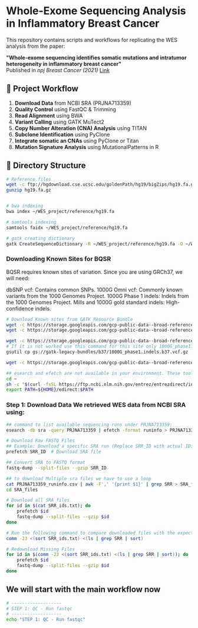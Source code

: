 # Whole-Exome Sequencing Analysis in Inflammatory Breast Cancer

This repository contains scripts and workflows for replicating the WES analysis from the paper:

**"Whole-exome sequencing identifies somatic mutations and intratumor heterogeneity in inflammatory breast cancer"**  
Published in *npj Breast Cancer (2021)* [Link](https://www.nature.com/articles/s41523-021-00278-w)

## 🔬 **Project Workflow**
1. **Download Data** from NCBI SRA (PRJNA713359)
2. **Quality Control** using FastQC & Trimming
3. **Read Alignment** using BWA
4. **Variant Calling** using GATK MuTect2
5. **Copy Number Alteration (CNA) Analysis** using TITAN
6. **Subclone Identification** using PyClone
7. **Integrate somatic an CNAs** using PyClone or Titan
8. **Mutation Signature Analysis** using MutationalPatterns in R

## 📁 **Directory Structure**

```bash
# Reference files
wget -c ftp://hgdownload.cse.ucsc.edu/goldenPath/hg19/bigZips/hg19.fa.gz
gunzip hg19.fa.gz


# bwa indexing
bwa index ~/WES_project/reference/hg19.fa

# samtools indexing
samtools faidx ~/WES_project/reference/hg19.fa

# gatk creating dictionary
gatk CreateSequenceDictionary -R ~/WES_project/reference/hg19.fa -O ~/WES_project/reference/hg19.dict

```

### Downloading Known Sites for BQSR
BQSR requires known sites of variation. Since you are using GRCh37, we will need:

dbSNP vcf: Contains common SNPs.
1000G Omni vcf: Commonly known variants from the 1000 Genomes Project.
1000G Phase 1 indels: Indels from the 1000 Genomes Project.
Mills and 1000G gold standard indels: High-confidence indels.

```bash
# Download Known sites from GATK Resource Bundle
wget -c https://storage.googleapis.com/gcp-public-data--broad-references/hg19/v0/dbsnp_138.b37.vcf.gz
wget -c https://storage.googleapis.com/gcp-public-data--broad-references/hg19/v0/1000G_phase1.snps.high_confidence.b37.vcf.gz

wget -c https://storage.googleapis.com/gcp-public-data--broad-references/hg19/v0/1000G_phase1.indels.b37.vcf.gz
# If it is not worked use this command for this site only 1000G_phase1.indels.b37.vcf.gz
gsutil cp gs://gatk-legacy-bundles/b37/1000G_phase1.indels.b37.vcf.gz .

wget -c https://storage.googleapis.com/gcp-public-data--broad-references/hg19/v0/Mills_and_1000G_gold_standard.indels.b37.vcf.gz
```



```bash
## esearch and efetch are not available in your environment. These tools are part of NCBI Entrez Direct, which is separate from SRA Toolkit.
cd ~
sh -c "$(curl -fsSL https://ftp.ncbi.nlm.nih.gov/entrez/entrezdirect/install-edirect.sh)"
export PATH=${HOME}/edirect:$PATH
```

### Step 1: Download Data We retrieved WES data from NCBI SRA using:
```bash
## command to list available sequencing runs under PRJNA713359:
esearch -db sra -query PRJNA713359 | efetch -format runinfo > PRJNA713359_runinfo.csv

# Download Raw FASTQ Files
## Example: Download a specific SRA run (Replace SRR_ID with actual ID) for single files
prefetch SRR_ID  # Download SRA file

## Convert SRA to FASTQ format
fastq-dump --split-files --gzip SRR_ID

## to download Multiple sra files we have to use a loop
cat PRJNA713359_runinfo.csv | awk -F',' '{print $1}' | grep SRR > SRA_files/SRR_ids.txt
cd SRA_files

# Download all SRA files
for id in $(cat SRR_ids.txt); do
    prefetch $id
    fastq-dump --split-files --gzip $id
done

# Run the following command to compare downloaded files with the expected list:
comm -23 <(sort SRR_ids.txt) <(ls | grep SRR | sort)

# Redownload Missing Files
for id in $(comm -23 <(sort SRR_ids.txt) <(ls | grep SRR | sort)); do
    prefetch $id
    fastq-dump --split-files --gzip $id
done
```
## We will start with the main workflow now

```bash
# -------------------
# STEP 1: QC - Run fastqc 
# -------------------
echo "STEP 1: QC - Run fastqc"

